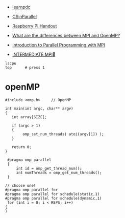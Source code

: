 - [learnpdc](https://www.learnpdc.org/)
- [CSinParallel](https://csinparallel.org/index.html)
- [Raspberry Pi Handout](https://www.learnpdc.org/RaspberryPiHandout/index.html)


- [What are the differences between MPI and OpenMP?](https://stackoverflow.com/questions/32464084/what-are-the-differences-between-mpi-and-openmp)
- [Introduction to Parallel Programming with MPI](https://rantahar.github.io/introduction-to-mpi/index.html)
- [INTERMEDIATE MPI](https://enccs.github.io/intermediate-mpi/)
```
lscpu
top      # press 1

```

# openMP
```
#include <omp.h>     // OpenMP

int main(int argc, char** argv)
{
   int array[SIZE];

   if (argc > 1)
   {
        omp_set_num_threads( atoi(argv[1]) );
   }

   return 0;
}
```


```
 #pragma omp parallel
 {
     int id = omp_get_thread_num();
     int numThreads = omp_get_num_threads();
 }

// choose one!
#pragma omp parallel for
#pragma omp parallel for schedule(static,1)
#pragma omp parallel for schedule(dynamic,1)
 for (int i = 0; i < REPS; i++)
{
}


```
